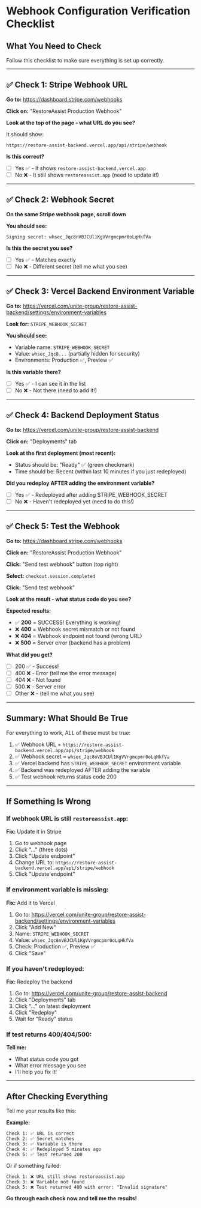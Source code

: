 # Webhook Configuration Verification Checklist

## What You Need to Check

Follow this checklist to make sure everything is set up correctly.

---

## ✅ Check 1: Stripe Webhook URL

**Go to:** https://dashboard.stripe.com/webhooks

**Click on:** "RestoreAssist Production Webhook"

**Look at the top of the page - what URL do you see?**

It should show:
```
https://restore-assist-backend.vercel.app/api/stripe/webhook
```

**Is this correct?**
- [ ] Yes ✅ - It shows `restore-assist-backend.vercel.app`
- [ ] No ❌ - It still shows `restoreassist.app` (need to update it!)

---

## ✅ Check 2: Webhook Secret

**On the same Stripe webhook page, scroll down**

**You should see:**
```
Signing secret: whsec_Jqc8nVBJCUl1KgVVrgmcpmr0oLqHkfVa
```

**Is this the secret you see?**
- [ ] Yes ✅ - Matches exactly
- [ ] No ❌ - Different secret (tell me what you see)

---

## ✅ Check 3: Vercel Backend Environment Variable

**Go to:** https://vercel.com/unite-group/restore-assist-backend/settings/environment-variables

**Look for:** `STRIPE_WEBHOOK_SECRET`

**You should see:**
- Variable name: `STRIPE_WEBHOOK_SECRET`
- Value: `whsec_Jqc8...` (partially hidden for security)
- Environments: Production ✅, Preview ✅

**Is this variable there?**
- [ ] Yes ✅ - I can see it in the list
- [ ] No ❌ - Not there (need to add it!)

---

## ✅ Check 4: Backend Deployment Status

**Go to:** https://vercel.com/unite-group/restore-assist-backend

**Click on:** "Deployments" tab

**Look at the first deployment (most recent):**
- Status should be: "Ready" ✅ (green checkmark)
- Time should be: Recent (within last 10 minutes if you just redeployed)

**Did you redeploy AFTER adding the environment variable?**
- [ ] Yes ✅ - Redeployed after adding STRIPE_WEBHOOK_SECRET
- [ ] No ❌ - Haven't redeployed yet (need to do this!)

---

## ✅ Check 5: Test the Webhook

**Go to:** https://dashboard.stripe.com/webhooks

**Click on:** "RestoreAssist Production Webhook"

**Click:** "Send test webhook" button (top right)

**Select:** `checkout.session.completed`

**Click:** "Send test webhook"

**Look at the result - what status code do you see?**

**Expected results:**
- ✅ **200** = SUCCESS! Everything is working!
- ❌ **400** = Webhook secret mismatch or not found
- ❌ **404** = Webhook endpoint not found (wrong URL)
- ❌ **500** = Server error (backend has a problem)

**What did you get?**
- [ ] 200 ✅ - Success!
- [ ] 400 ❌ - Error (tell me the error message)
- [ ] 404 ❌ - Not found
- [ ] 500 ❌ - Server error
- [ ] Other ❌ - (tell me what you see)

---

## Summary: What Should Be True

For everything to work, ALL of these must be true:

1. ✅ Webhook URL = `https://restore-assist-backend.vercel.app/api/stripe/webhook`
2. ✅ Webhook secret = `whsec_Jqc8nVBJCUl1KgVVrgmcpmr0oLqHkfVa`
3. ✅ Vercel backend has `STRIPE_WEBHOOK_SECRET` environment variable
4. ✅ Backend was redeployed AFTER adding the variable
5. ✅ Test webhook returns status code 200

---

## If Something Is Wrong

### If webhook URL is still `restoreassist.app`:

**Fix:** Update it in Stripe
1. Go to webhook page
2. Click "..." (three dots)
3. Click "Update endpoint"
4. Change URL to: `https://restore-assist-backend.vercel.app/api/stripe/webhook`
5. Click "Update endpoint"

### If environment variable is missing:

**Fix:** Add it to Vercel
1. Go to: https://vercel.com/unite-group/restore-assist-backend/settings/environment-variables
2. Click "Add New"
3. Name: `STRIPE_WEBHOOK_SECRET`
4. Value: `whsec_Jqc8nVBJCUl1KgVVrgmcpmr0oLqHkfVa`
5. Check: Production ✅, Preview ✅
6. Click "Save"

### If you haven't redeployed:

**Fix:** Redeploy the backend
1. Go to: https://vercel.com/unite-group/restore-assist-backend
2. Click "Deployments" tab
3. Click "..." on latest deployment
4. Click "Redeploy"
5. Wait for "Ready" status

### If test returns 400/404/500:

**Tell me:**
- What status code you got
- What error message you see
- I'll help you fix it!

---

## After Checking Everything

Tell me your results like this:

**Example:**
```
Check 1: ✅ URL is correct
Check 2: ✅ Secret matches
Check 3: ✅ Variable is there
Check 4: ✅ Redeployed 5 minutes ago
Check 5: ✅ Test returned 200
```

Or if something failed:
```
Check 1: ❌ URL still shows restoreassist.app
Check 3: ❌ Variable not found
Check 5: ❌ Test returned 400 with error: "Invalid signature"
```

**Go through each check now and tell me the results!**
